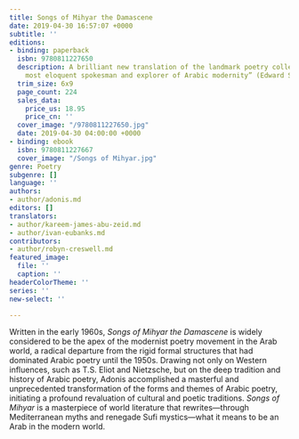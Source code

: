 ```yaml
---
title: Songs of Mihyar the Damascene
date: 2019-04-30 16:57:07 +0000
subtitle: ''
editions:
- binding: paperback
  isbn: 9780811227650
  description: A brilliant new translation of the landmark poetry collection by “the
    most eloquent spokesman and explorer of Arabic modernity” (Edward Said)
  trim_size: 6x9
  page_count: 224
  sales_data:
    price_us: 18.95
    price_cn: ''
  cover_image: "/9780811227650.jpg"
  date: 2019-04-30 04:00:00 +0000
- binding: ebook
  isbn: 9780811227667
  cover_image: "/Songs of Mihyar.jpg"
genre: Poetry
subgenre: []
language: ''
authors:
- author/adonis.md
editors: []
translators:
- author/kareem-james-abu-zeid.md
- author/ivan-eubanks.md
contributors:
- author/robyn-creswell.md
featured_image:
  file: ''
  caption: ''
headerColorTheme: ''
series: ''
new-select: ''

---
```

Written in the early 1960s, _Songs of Mihyar the Damascene_ is widely considered to be the apex of the modernist poetry movement in the Arab world, a radical departure from the rigid formal structures that had dominated Arabic poetry until the 1950s. Drawing not only on Western influences, such as T.S. Eliot and Nietzsche, but on the deep tradition and history of Arabic poetry, Adonis accomplished a masterful and unprecedented transformation of the forms and themes of Arabic poetry, initiating a profound revaluation of cultural and poetic traditions. _Songs of Mihyar_ is a masterpiece of world literature that rewrites—through Mediterranean myths and renegade Sufi mystics—what it means to be an Arab in the modern world.